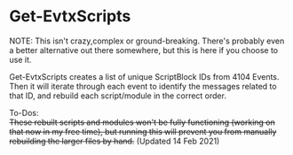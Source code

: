 # Get-EvtxScripts

NOTE: This isn't crazy,complex or ground-breaking. There's probably even a better alternative out there somewhere, but this is here if you choose to use it. 

Get-EvtxScripts creates a list of unique ScriptBlock IDs from 4104 Events. Then it will iterate through each event to identify the messages related to that ID, 
and rebuild each script/module in the correct order.

To-Dos:  
~~These rebuilt scripts and modules won't be fully functioning (working on that now in my free time), but running this will prevent you from manually
rebuilding the larger files by hand.~~ (Updated 14 Feb 2021)

